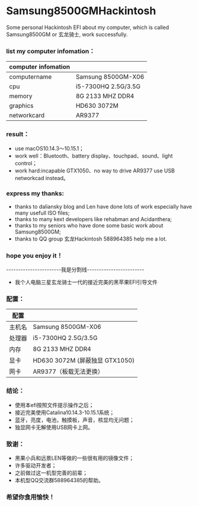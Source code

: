 # Samsung8500GMHackintosh
Some personal Hackintosh EFI about my computer, which is called Samsung8500GM or 玄龙骑士, work successfully.

### list my computer infomation：

| computer infomation  |    |
| ------ | -------- |
| computername |  Samsung 8500GM-X06 |
| cpu |  i5-7300HQ 2.5G/3.5G |
| memory |  8G 2133 MHZ DDR4 |
| graphics |  HD630 3072M  |
| networkcard |  AR9377 |

### result：
- use macOS10.14.3～10.15.1；
- work well：Bluetooth、battery display、touchpad、sound、light control；
- work hard:incapable GTX1050、no way to drive AR9377 use USB networkcad instead。

### express my thanks:
- thanks to daliansky blog and Len have done lots of work especially have many usefull ISO files;
- thanks to many kext developers like rehabman and Acidanthera;
- thanks to my seniors who have done some basic work about Samsung8500GM;
- thanks to QQ group 玄龙Hackintosh 588964385 help me a lot.

### hope you enjoy it！

-----------------------我是分割线------------------------

- 我个人电脑三星玄龙骑士一代的接近完美的黑苹果EFI引导文件

### 配置：


| 配置  |    |
| ------ | -------- |
| 主机名 |  Samsung 8500GM-X06 |
| 处理器 |  i5-7300HQ 2.5G/3.5G |
| 内存 |  8G 2133 MHZ DDR4 |
| 显卡 |  HD630 3072M (屏蔽独显 GTX1050) |
| 网卡 |  AR9377（板载无法更换） |


### 结论：
- 使用本efi按照文件提示操作之后；
- 接近完美使用Catalina10.14.3-10.15.1系统；
- 蓝牙，亮度，电池，触摸板，声音，核显均无问题；
- 独显网卡无解使用USB网卡上网。

### 致谢：
- 黑果小兵和远景LEN等做的一些很有用的镜像文件；
- 许多驱动开发者；
- 之前做过这一机型完善的前辈；
- 本机型QQ交流群588964385的帮助。

### 希望你食用愉快！
